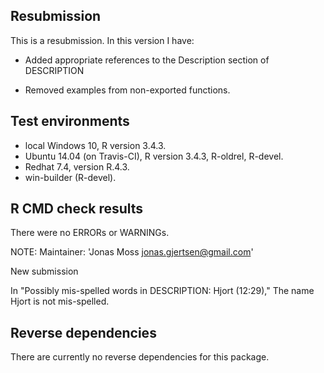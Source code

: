 ## Resubmission
This is a resubmission. In this version I have:

* Added appropriate references to the Description section of DESCRIPTION

* Removed examples from non-exported functions.

## Test environments
* local Windows 10, R version 3.4.3.
* Ubuntu 14.04 (on Travis-CI), R version 3.4.3, R-oldrel, R-devel.
* Redhat 7.4, version R.4.3.
* win-builder (R-devel).

## R CMD check results
There were no ERRORs or WARNINGs. 

NOTE: Maintainer: 'Jonas Moss <jonas.gjertsen@gmail.com>'

New submission

In "Possibly mis-spelled words in DESCRIPTION:
  Hjort (12:29),"
The name Hjort is not mis-spelled.

## Reverse dependencies
There are currently no reverse dependencies for this package.
